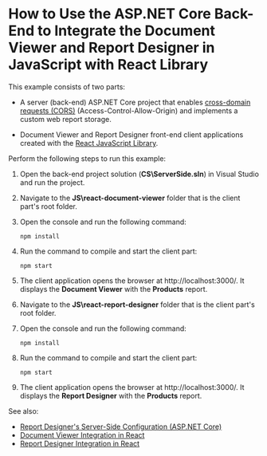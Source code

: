 # How to Use the ASP.NET Core Back-End to Integrate the Document Viewer and Report Designer in JavaScript with React Library

This example consists of two parts: 

- A server (back-end) ASP.NET Core project that enables [cross-domain requests (CORS)](https://developer.mozilla.org/en-US/docs/Web/HTTP/CORS) (Access-Control-Allow-Origin) and implements a custom web report storage.

- Document Viewer and Report Designer front-end client applications created with the [React JavaScript Library](https://reactjs.org/).

Perform the following steps to run this example:

1. Open the back-end project solution (**CS\ServerSide.sln**) in Visual Studio and run the project.
2. Navigate to the **JS\react-document-viewer** folder that is the client part's root folder.
3. Open the console and run the following command:

    ```npm install```

4. Run the command to compile and start the client part:

    ```npm start```

5. The client application opens the browser at http://localhost:3000/. It displays the **Document Viewer** with the **Products** report.

6. Navigate to the **JS\react-report-designer** folder that is the client part's root folder.

7. Open the console and run the following command:

    ```npm install```

8. Run the command to compile and start the client part:

    ```npm start```

9. The client application opens the browser at http://localhost:3000/. It displays the **Report Designer** with the **Products** report.

See also:
- [Report Designer's Server-Side Configuration (ASP.NET Core)](https://docs.devexpress.com/XtraReports/400196)
- [Document Viewer Integration in React](https://docs.devexpress.com/XtraReports/119338)
- [Report Designer Integration in React](https://docs.devexpress.com/XtraReports/119339)

